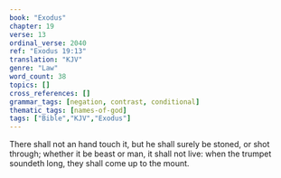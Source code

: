 ```yaml
---
book: "Exodus"
chapter: 19
verse: 13
ordinal_verse: 2040
ref: "Exodus 19:13"
translation: "KJV"
genre: "Law"
word_count: 38
topics: []
cross_references: []
grammar_tags: [negation, contrast, conditional]
thematic_tags: [names-of-god]
tags: ["Bible","KJV","Exodus"]
---
```

There shall not an hand touch it, but he shall surely be stoned, or shot through; whether it be beast or man, it shall not live: when the trumpet soundeth long, they shall come up to the mount.
